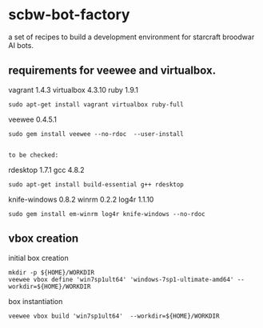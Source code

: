 # scbw-bot-factory
a set of recipes to build a development environment for starcraft broodwar AI bots.

## requirements for veewee and virtualbox.

vagrant 1.4.3 virtualbox 4.3.10 ruby 1.9.1
```
sudo apt-get install vagrant virtualbox ruby-full
```
veewee 0.4.5.1
```
sudo gem install veewee --no-rdoc  --user-install


to be checked:
```
rdesktop 1.7.1 gcc 4.8.2
```
sudo apt-get install build-essential g++ rdesktop
```
knife-windows 0.8.2 winrm 0.2.2 log4r 1.1.10
```
sudo gem install em-winrm log4r knife-windows --no-rdoc
```

## vbox creation

initial box creation
```
mkdir -p ${HOME}/WORKDIR
veewee vbox define 'win7sp1ult64' 'windows-7sp1-ultimate-amd64' --workdir=${HOME}/WORKDIR
```


box instantiation
```
veewee vbox build 'win7sp1ult64'  --workdir=${HOME}/WORKDIR
```


